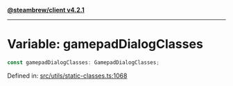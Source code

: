 [**@steambrew/client v4.2.1**](../README.md)

***

# Variable: gamepadDialogClasses

```ts
const gamepadDialogClasses: GamepadDialogClasses;
```

Defined in: [src/utils/static-classes.ts:1068](https://github.com/SteamClientHomebrew/SDK/blob/main/typescript-packages/client/src/utils/static-classes.ts#L1068)
